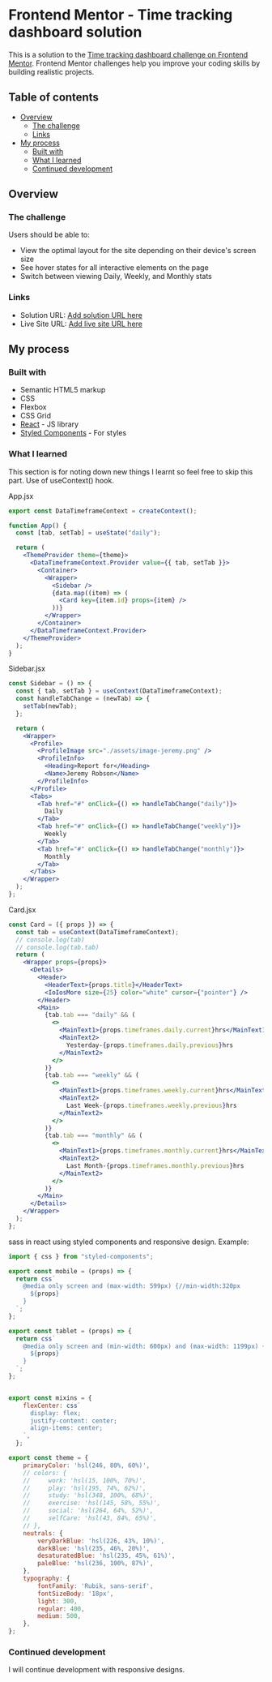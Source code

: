 # Frontend Mentor - Time tracking dashboard solution

This is a solution to the [Time tracking dashboard challenge on Frontend Mentor](https://www.frontendmentor.io/challenges/time-tracking-dashboard-UIQ7167Jw). Frontend Mentor challenges help you improve your coding skills by building realistic projects.

## Table of contents

- [Overview](#overview)
  - [The challenge](#the-challenge)
  - [Links](#links)
- [My process](#my-process)
  - [Built with](#built-with)
  - [What I learned](#what-i-learned)
  - [Continued development](#continued-development)
<!-- - [Author](#author) -->


## Overview

### The challenge

Users should be able to:

- View the optimal layout for the site depending on their device's screen size
- See hover states for all interactive elements on the page
- Switch between viewing Daily, Weekly, and Monthly stats

### Links

- Solution URL: [Add solution URL here](https://your-solution-url.com)
- Live Site URL: [Add live site URL here](https://your-live-site-url.com)

## My process

### Built with

- Semantic HTML5 markup
- CSS
- Flexbox
- CSS Grid
- [React](https://reactjs.org/) - JS library
- [Styled Components](https://styled-components.com/) - For styles

### What I learned

This section is for noting down new things I learnt so feel free to skip this part.
Use of useContext() hook.

App.jsx

```jsx
export const DataTimeframeContext = createContext();

function App() {
  const [tab, setTab] = useState("daily");

  return (
    <ThemeProvider theme={theme}>
      <DataTimeframeContext.Provider value={{ tab, setTab }}>
        <Container>
          <Wrapper>
            <Sidebar />
            {data.map((item) => (
              <Card key={item.id} props={item} />
            ))}
          </Wrapper>
        </Container>
      </DataTimeframeContext.Provider>
    </ThemeProvider>
  );
}
```

Sidebar.jsx

```jsx
const Sidebar = () => {
  const { tab, setTab } = useContext(DataTimeframeContext);
  const handleTabChange = (newTab) => {
    setTab(newTab);
  };

  return (
    <Wrapper>
      <Profile>
        <ProfileImage src="./assets/image-jeremy.png" />
        <ProfileInfo>
          <Heading>Report for</Heading>
          <Name>Jeremy Robson</Name>
        </ProfileInfo>
      </Profile>
      <Tabs>
        <Tab href="#" onClick={() => handleTabChange("daily")}>
          Daily
        </Tab>
        <Tab href="#" onClick={() => handleTabChange("weekly")}>
          Weekly
        </Tab>
        <Tab href="#" onClick={() => handleTabChange("monthly")}>
          Monthly
        </Tab>
      </Tabs>
    </Wrapper>
  );
};
```

Card.jsx

```jsx
const Card = ({ props }) => {
  const tab = useContext(DataTimeframeContext);
  // console.log(tab)
  // console.log(tab.tab)
  return (
    <Wrapper props={props}>
      <Details>
        <Header>
          <HeaderText>{props.title}</HeaderText>
          <IoIosMore size={25} color="white" cursor={"pointer"} />
        </Header>
        <Main>
          {tab.tab === "daily" && (
            <>
              <MainText1>{props.timeframes.daily.current}hrs</MainText1>
              <MainText2>
                Yesterday-{props.timeframes.daily.previous}hrs
              </MainText2>
            </>
          )}
          {tab.tab === "weekly" && (
            <>
              <MainText1>{props.timeframes.weekly.current}hrs</MainText1>
              <MainText2>
                Last Week-{props.timeframes.weekly.previous}hrs
              </MainText2>
            </>
          )}
          {tab.tab === "monthly" && (
            <>
              <MainText1>{props.timeframes.monthly.current}hrs</MainText1>
              <MainText2>
                Last Month-{props.timeframes.monthly.previous}hrs
              </MainText2>
            </>
          )}
        </Main>
      </Details>
    </Wrapper>
  );
};
```
sass in react using styled components and responsive design.
Example:
```jsx
import { css } from "styled-components";

export const mobile = (props) => {
  return css`
    @media only screen and (max-width: 599px) {//min-width:320px
      ${props}
    }
  `;
};

export const tablet = (props) => {
  return css`
    @media only screen and (min-width: 600px) and (max-width: 1199px) {
      ${props}
    }
  `;
};


export const mixins = {
    flexCenter: css`
      display: flex;
      justify-content: center;
      align-items: center;
    `,
  };

export const theme = {
    primaryColor: 'hsl(246, 80%, 60%)',
    // colors: {
    //     work: 'hsl(15, 100%, 70%)',
    //     play: 'hsl(195, 74%, 62%)',
    //     study: 'hsl(348, 100%, 68%)',
    //     exercise: 'hsl(145, 58%, 55%)',
    //     social: 'hsl(264, 64%, 52%)',
    //     selfCare: 'hsl(43, 84%, 65%)',
    // },
    neutrals: {
        veryDarkBlue: 'hsl(226, 43%, 10%)',
        darkBlue: 'hsl(235, 46%, 20%)',
        desaturatedBlue: 'hsl(235, 45%, 61%)',
        paleBlue: 'hsl(236, 100%, 87%)',
    },
    typography: {
        fontFamily: 'Rubik, sans-serif',
        fontSizeBody: '18px',
        light: 300,
        regular: 400,
        medium: 500,
    },
};
```



### Continued development

I will continue development with responsive designs.



<!-- ## Author

- Website - [Add your name here](https://www.your-site.com)
- Frontend Mentor - [@yourusername](https://www.frontendmentor.io/profile/yourusername)
- Twitter - [@yourusername](https://www.twitter.com/yourusername) -->